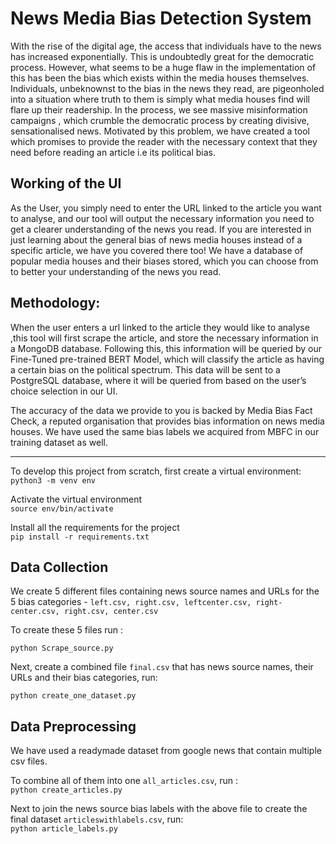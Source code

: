# News Media Bias Detection System


With the rise of the digital age, the access that individuals have to the news has increased exponentially. This is undoubtedly great for the democratic process. However, what seems to be a huge flaw in the implementation of this has been the bias which exists within the media houses themselves. Individuals, unbeknownst to the bias in the news they read, are pigeonholed into a situation where truth to them is simply what media houses find will flare up their readership. In the process, we see massive misinformation campaigns , which crumble the democratic process by creating divisive, sensationalised news.
Motivated by this problem, we have created a tool which promises to provide the reader with the necessary context that they need before reading an article i.e its political bias.

## Working of the UI
As the User, you simply need to enter the URL linked to the article you want to analyse, and our tool will output the necessary information you need to get a clearer understanding of the news you read.
If you are interested in just learning about the general bias of news media houses instead of a specific article, we have you covered there too! We have a database of popular media houses and their biases stored, which you can choose from to better your understanding of the news you read.

## Methodology:
When the user enters a url linked to the article they would like to analyse ,this tool will first scrape the article, and store the necessary information in a MongoDB database. Following this, this information will be queried by our Fine-Tuned pre-trained BERT Model, which will classify the article as having a certain bias on the political spectrum. This data will be sent to a  PostgreSQL database, where it will be queried from based on the user’s choice selection in our UI.

The accuracy of the data we provide to you is backed by Media Bias Fact Check, a reputed organisation that provides bias information on news media houses. We have used the same bias labels we acquired from MBFC  in our training dataset as well.

<hr>

To develop this project from scratch, first create a virtual environment: <br>
` python3 -m venv env ` <br>

Activate the virtual environment <br>
` source env/bin/activate ` <br>

Install all the requirements for the project <br>
` pip install -r requirements.txt `<br>


## Data Collection 
We create 5 different files containing news source names and URLs for the 5 bias categories - ` left.csv, right.csv, leftcenter.csv, right-center.csv, right.csv, center.csv ` <br>

To create these 5 files run : <br>

` python Scrape_source.py ` <br>
 
Next, create a combined file ` final.csv ` that has news source names, their URLs and their bias categories, run: <br>

` python create_one_dataset.py `

## Data Preprocessing

We have used a readymade dataset from google news that contain multiple csv files.

To combine all of them into one ` all_articles.csv `, run : <br>
` python create_articles.py `

Next to join the news source bias labels with the above file to create the final dataset `articleswithlabels.csv`, run: <br>
` python article_labels.py `


